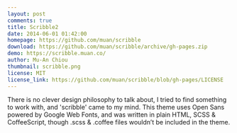 ```yaml
---
layout: post
comments: true
title: Scribble2
date: 2014-06-01 01:42:00
homepage: https://github.com/muan/scribble
download: https://github.com/muan/scribble/archive/gh-pages.zip
demo: https://scribble.muan.co/
author: Mu-An Chiou
thumbnail: scribble.png
license: MIT
license_link: https://github.com/muan/scribble/blob/gh-pages/LICENSE
---
```


There is no clever design philosophy to talk about, I tried to find something to work with, and 'scribble' came to my mind.
This theme uses Open Sans powered by Google Web Fonts, and was written in plain HTML, SCSS & CoffeeScript, though .scss & .coffee files wouldn’t be included in the theme.
